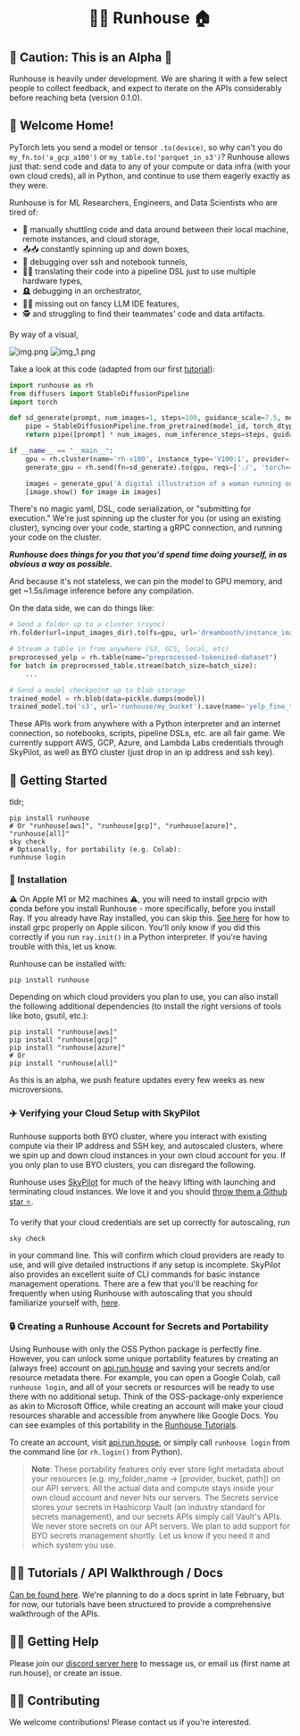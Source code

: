 <h1 align="center">🏃‍♀️ Runhouse 🏠</h1>

[//]: # (<p align="center">)

[//]: # (  <a href="https://discord.gg/RnhB6589Hs"> )

[//]: # (    <img alt="Join Discord" src="https://img.shields.io/discord/1065833240625172600?label=Discord&style=for-the-badge">)

[//]: # (  </a>)

[//]: # (</p>)

## 🚨 Caution: This is an Alpha 🚨

Runhouse is heavily under development. We are sharing
it with a few select people to collect feedback, and
expect to iterate on the APIs considerably before reaching beta
(version 0.1.0).

## 👵 Welcome Home!
PyTorch lets you send a model or tensor `.to(device)`, so
why can't you do `my_fn.to('a_gcp_a100')` or `my_table.to('parquet_in_s3')`?
Runhouse allows just that: send code and data to any of your compute or
data infra (with your own cloud creds), all in Python, and continue to use them
eagerly exactly as they were.

Runhouse is for ML Researchers, Engineers, and Data Scientists who are tired of:
 - 🚜 manually shuttling code and data around between their local machine, remote instances, and cloud storage,
 - 📤📥 constantly spinning up and down boxes,
 - 🐜 debugging over ssh and notebook tunnels,
 - 🧑‍🔧 translating their code into a pipeline DSL just to use multiple hardware types,
 - 🪦 debugging in an orchestrator,
 - 👩‍✈️ missing out on fancy LLM IDE features,
 - 🕵️ and struggling to find their teammates' code and data artifacts.

By way of a visual,

[//]: # (![img.png]&#40;docs/assets/img.png&#41;)
[//]: # (![img_1.png]&#40;docs/assets/img_1.png&#41;)
![img.png](https://raw.githubusercontent.com/run-house/runhouse/main/docs/assets/img.png)
![img_1.png](https://raw.githubusercontent.com/run-house/runhouse/main/docs/assets/img_1.png)

Take a look at this code (adapted from our first [tutorial](https://github.com/run-house/tutorials/tree/main/t01_Stable_Diffusion)):
```python
import runhouse as rh
from diffusers import StableDiffusionPipeline
import torch

def sd_generate(prompt, num_images=1, steps=100, guidance_scale=7.5, model_id='stabilityai/stable-diffusion-2-base'):
    pipe = StableDiffusionPipeline.from_pretrained(model_id, torch_dtype=torch.float16, revision='fp16').to('cuda')
    return pipe([prompt] * num_images, num_inference_steps=steps, guidance_scale=guidance_scale).images

if __name__ == "__main__":
    gpu = rh.cluster(name='rh-v100', instance_type='V100:1', provider='gcp')
    generate_gpu = rh.send(fn=sd_generate).to(gpu, reqs=['./', 'torch==1.12.0', 'diffusers'])

    images = generate_gpu('A digital illustration of a woman running on the roof of a house.', num_images=2, steps=50)
    [image.show() for image in images]

```
There's no magic yaml, DSL, code serialization, or "submitting for execution." We're
just spinning up the cluster for you (or using an existing cluster), syncing over your code,
starting a gRPC connection, and running your code on the cluster.

**_Runhouse does things for you that you'd spend time doing yourself, in as obvious a way as possible._**

And because it's not stateless, we can pin the model to GPU memory, and get ~1.5s/image
inference before any compilation.

On the data side, we can do things like:
```python
# Send a folder up to a cluster (rsync)
rh.folder(url=input_images_dir).to(fs=gpu, url='dreambooth/instance_images')

# Stream a table in from anywhere (S3, GCS, local, etc)
preprocessed_yelp = rh.table(name="preprocessed-tokenized-dataset")
for batch in preprocessed_table.stream(batch_size=batch_size):
    ...

# Send a model checkpoint up to blob storage
trained_model = rh.blob(data=pickle.dumps(model))
trained_model.to('s3', url='runhouse/my_bucket').save(name='yelp_fine_tuned_bert')
```

These APIs work from anywhere with a Python interpreter and an internet connection,
so notebooks, scripts, pipeline DSLs, etc. are all fair game. We currently support AWS,
GCP, Azure, and Lambda Labs credentials through SkyPilot, as well as BYO cluster (just drop
in an ip address and ssh key).

## 🐣 Getting Started

tldr;
```commandline
pip install runhouse
# Or "runhouse[aws]", "runhouse[gcp]", "runhouse[azure]", "runhouse[all]"
sky check
# Optionally, for portability (e.g. Colab):
runhouse login
```

### 🔌 Installation

⚠️ On Apple M1 or M2 machines ⚠️, you will need to install grpcio with conda
before you install Runhouse - more specifically, before you install Ray.
If you already have Ray installed, you can skip this.
[See here](https://docs.ray.io/en/master/ray-overview/installation.html#m1-mac-apple-silicon-support)
for how to install grpc properly on Apple silicon. You'll only know if you did
this correctly if you run `ray.init()` in a Python interpreter. If you're
having trouble with this, let us know.

Runhouse can be installed with:
```
pip install runhouse
```

Depending on which cloud providers you plan to use, you can also install the following
additional dependencies (to install the right versions of tools like boto, gsutil, etc.):
```commandline
pip install "runhouse[aws]"
pip install "runhouse[gcp]"
pip install "runhouse[azure]"
# Or
pip install "runhouse[all]"
```

As this is an alpha, we push feature updates every few weeks as new microversions.

### ✈️ Verifying your Cloud Setup with SkyPilot

Runhouse supports both BYO cluster, where you interact with existing compute via their
IP address and SSH key, and autoscaled clusters, where we spin up and down cloud instances
in your own cloud account for you. If you only plan to use BYO clusters, you can
disregard the following.

Runhouse uses [SkyPilot](https://skypilot.readthedocs.io/en/latest/) for
much of the heavy lifting with launching and terminating cloud instances.
We love it and you should [throw them a Github star ⭐️](https://github.com/skypilot-org/skypilot/).

To verify that your cloud credentials are set up correctly for autoscaling, run
```
sky check
```
in your command line. This will confirm which cloud providers are ready to
use, and will give detailed instructions if any setup is incomplete. SkyPilot also
provides an excellent suite of CLI commands for basic instance management operations.
There are a few that you'll be reaching for frequently when using Runhouse with autoscaling
that you should familiarize yourself with,
[here](https://github.com/run-house/tutorials/tree/main/t00_Overview#01-clusters).

### 🔒 Creating a Runhouse Account for Secrets and Portability

Using Runhouse with only the OSS Python package is perfectly fine. However,
you can unlock some unique portability features by creating an (always free)
account on [api.run.house](https://api.run.house) and saving your secrets and/or
resource metadata there. For example, you can open a Google Colab, call `runhouse login`,
and all of your secrets or resources will be ready to use there with no additional setup.
Think of the OSS-package-only experience as akin to Microsoft Office,
while creating an account will make your cloud resources sharable and accessible
from anywhere like Google Docs. You
can see examples of this portability in the
[Runhouse Tutorials](https://github.com/run-house/tutorials).

To create an account, visit [api.run.house](https://api.run.house),
or simply call `runhouse login` from the command line (or
`rh.login()` from Python).

> **Note**:
These portability features only ever store light metadata about your resources
(e.g. my_folder_name -> [provider, bucket, path]) on our API servers. All the actual data and compute
stays inside your own cloud account and never hits our servers. The Secrets service stores
your secrets in Hashicorp Vault (an industry standard for secrets management), and our secrets
APIs simply call Vault's APIs. We never store secrets on our API servers. We plan to add
support for BYO secrets management shortly. Let us know if you need it and which system you use.

## 👨‍🏫 Tutorials / API Walkthrough / Docs

[Can be found here](https://github.com/run-house/tutorials).
We're planning to do a docs sprint in late February, but for now,
our tutorials have been structured to provide a comprehensive walkthrough
of the APIs.

## 🙋‍♂️ Getting Help

Please join our [discord server here](https://discord.gg/RnhB6589Hs)
to message us, or email us (first name at run.house), or create an issue.

## 👷‍♀️ Contributing

We welcome contributions! Please contact us if you're interested.
